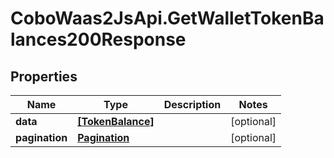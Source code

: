 # CoboWaas2JsApi.GetWalletTokenBalances200Response

## Properties

Name | Type | Description | Notes
------------ | ------------- | ------------- | -------------
**data** | [**[TokenBalance]**](TokenBalance.md) |  | [optional] 
**pagination** | [**Pagination**](Pagination.md) |  | [optional] 



